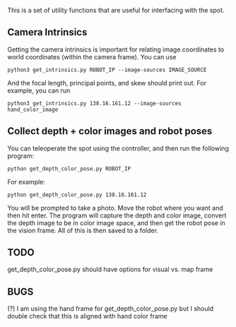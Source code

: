 This is a set of utility functions that are useful for interfacing with the spot.

## Camera Intrinsics
Getting the camera intrinsics is important for relating image coordinates to world coordinates (within the camera frame). You can use

`python3 get_intrinsics.py ROBOT_IP --image-sources IMAGE_SOURCE`

And the focal length, principal points, and skew should print out. For example, you can run

`python3 get_intrinsics.py 138.16.161.12 --image-sources hand_color_image`

## Collect depth + color images and robot poses
You can teleoperate the spot using the controller, and then run the following program:

`python get_depth_color_pose.py ROBOT_IP`

For example:

`python get_depth_color_pose.py 138.16.161.12`

You will be prompted to take a photo. Move the robot where you want and then hit enter. The program will capture the depth and color image, convert the depth image to be in color image space, and then get the robot pose in the vision frame. All of this is then saved to a folder.

## TODO
get_depth_color_pose.py should have options for visual vs. map frame

## BUGS 
(?) I am using the hand frame for get_depth_color_pose.py but I should double check that this is aligned with hand color frame
